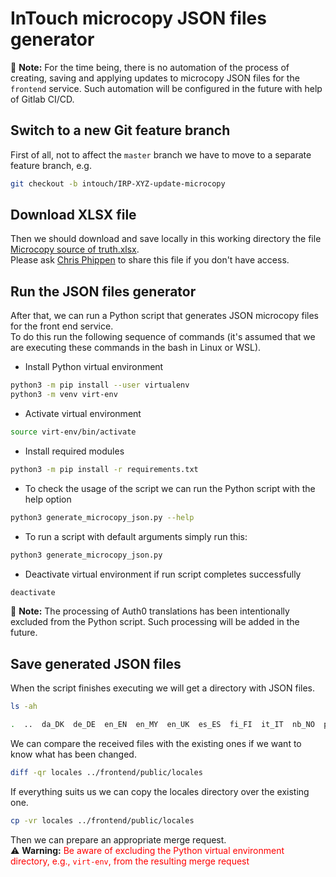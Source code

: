 # InTouch microcopy JSON files generator
:memo: **Note:** For the time being, there is no automation of the process of creating, saving and applying updates to microcopy JSON files for the `frontend` service. Such automation will be configured in the future with help of Gitlab CI/CD.

## Switch to a new Git feature branch
First of all, not to affect the `master` branch we have to move to a separate feature branch, e.g.
```bash
git checkout -b intouch/IRP-XYZ-update-microcopy
```

## Download XLSX file
Then we should download and save locally in this working directory the file [Microcopy source of truth.xlsx](https://docs.google.com/spreadsheets/d/1LTmem2eiKjjzUZVG4vGjxF3akDBkg6dlGx9G505pZYo/edit#gid=1526622286).
<br>
Please ask [Chris Phippen](mailto:chris.phippen@bmigroup.com) to share this file if you don't have access.

## Run the JSON files generator
After that, we can run a Python script that generates JSON microcopy files for the front end service.
<br>
To do this run the following sequence of commands (it's assumed that we are executing these commands in the bash in Linux or WSL).

- Install Python virtual environment
```bash
python3 -m pip install --user virtualenv
python3 -m venv virt-env
```

- Activate virtual environment
```bash
source virt-env/bin/activate
```

- Install required modules
```bash
python3 -m pip install -r requirements.txt
```

- To check the usage of the script we can run the Python script with the help option
```bash
python3 generate_microcopy_json.py --help
```

- To run a script with default arguments simply run this:
```bash
python3 generate_microcopy_json.py
```

- Deactivate virtual environment if run script completes successfully
```bash
deactivate
```

:memo: **Note:** The processing of Auth0 translations has been intentionally excluded from the Python script. Such processing will be added in the future.

## Save generated JSON files
When the script finishes executing we will get a directory with JSON files.
```bash
ls -ah

.  ..  da_DK  de_DE  en_EN  en_MY  en_UK  es_ES  fi_FI  it_IT  nb_NO  pl_PL  pt_PT  sv_SE
```

We can compare the received files with the existing ones if we want to know what has been changed.
```bash
diff -qr locales ../frontend/public/locales
```

If everything suits us we can copy the locales directory over the existing one.
```bash
cp -vr locales ../frontend/public/locales
```

Then we can prepare an appropriate merge request.
<br>
:warning: **Warning:** <font color="red">Be aware of excluding the Python virtual environment directory, e.g., `virt-env`, from the resulting merge request</font>
